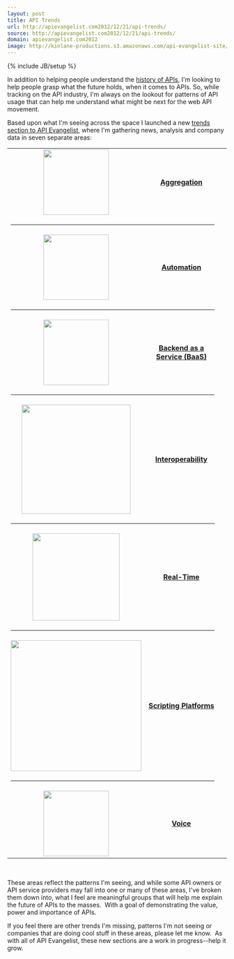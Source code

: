 ```yaml
---
layout: post
title: API Trends
url: http://apievangelist.com2012/12/21/api-trends/
source: http://apievangelist.com2012/12/21/api-trends/
domain: apievangelist.com2012
image: http://kinlane-productions.s3.amazonaws.com/api-evangelist-site/blog/interoperability-trends.png
---
```

{% include JB/setup %}
<p>In addition to helping people understand the <a href="/history/">history of APIs</a>, I'm looking to help people grasp what the future holds, when it comes to APIs.&nbsp;So, while tracking on the API industry, I'm always on the lookout for patterns of API usage that can help me understand what might be next for the web API movement.&nbsp;</p>
<p>Based upon what I'm seeing across the space I launched a new <a title="API Trends" href="/trends/">trends section to API Evangelist</a>, where I'm gathering news, analysis and company data in seven separate areas:</p>
<table cellspacing="2" cellpadding="10" width="90%" align="center">
<tbody>
<tr>
<td width="175" align="center"><img src="https://s3.amazonaws.com/kinlane-productions/api-evangelist/trends/aggregation-trend.png" alt="" width="150" align="center" /></td>
<td align="center"><a href="/trends/aggregation.php"><strong>Aggregation</strong></a></td>
</tr>
<tr>
<td colspan="2">
<hr />
</td>
<td>&nbsp;</td>
</tr>
<tr>
<td width="175" align="center"><img src="https://s3.amazonaws.com/kinlane-productions/api-evangelist/trends/automation-trends.png" alt="" width="150" align="center" /></td>
<td align="center"><a href="/trends/automation.php"><strong>Automation</strong></a></td>
</tr>
<tr>
<td colspan="2">
<hr />
</td>
<td>&nbsp;</td>
</tr>
<tr>
<td width="175" align="center"><img src="https://s3.amazonaws.com/kinlane-productions/api-evangelist/trends/baas-trends.png" alt="" width="150" align="center" /></td>
<td align="center"><a href="/trends/baas.php"><strong>Backend as a Service (BaaS)</strong></a></td>
</tr>
<tr>
<td colspan="2">
<hr />
</td>
<td>&nbsp;</td>
</tr>
<tr>
<td width="175" align="center"><img src="https://s3.amazonaws.com/kinlane-productions/api-evangelist/trends/interoperability-trends.png" alt="" width="250" align="center" /></td>
<td align="center"><a href="/trends/interoperability.php"><strong>Interoperability</strong></a></td>
</tr>
<tr>
<td colspan="2">
<hr />
</td>
<td>&nbsp;</td>
</tr>
<tr>
<td width="175" align="center"><img src="https://s3.amazonaws.com/kinlane-productions/api-evangelist/trends/real-time-2.jpg" alt="" width="200" align="center" /></td>
<td align="center"><a href="/trends/realtime.php"><strong>Real-Time</strong></a></td>
</tr>
<tr>
<td colspan="2">
<hr />
</td>
<td>&nbsp;</td>
</tr>
<tr>
<td width="175" align="center"><img src="https://s3.amazonaws.com/kinlane-productions/api-evangelist/trends/Javascript-Array-4-2.png" alt="" width="300" align="center" /></td>
<td align="center"><a href="/trends/scripting-platforms.php"><strong>Scripting Platforms</strong></a></td>
</tr>
<tr>
<td colspan="2">
<hr />
</td>
<td>&nbsp;</td>
</tr>
<tr>
<td width="175" align="center"><img src="https://s3.amazonaws.com/kinlane-productions/api-evangelist/trends/voice-trends-microphone.jpg" alt="" width="150" align="center" /></td>
<td align="center"><a href="/trends/voice.php"><strong>Voice</strong></a></td>
</tr>
</tbody>
</table>
<p>&nbsp;</p>
<p>These areas reflect the patterns I'm seeing, and while some API owners or API service providers may fall into one or many of these areas, I've broken them down into, what I feel are meaningful groups that will help me explain the future of APIs to the masses. &nbsp;With a goal of demonstrating the value, power and importance of APIs.</p>
<p>If you feel there are other trends I'm missing, patterns I'm not seeing or companies that are doing cool stuff in these areas, please let me know. &nbsp;As with all of API Evangelist, these new sections are a work in progress--help it grow.</p>

